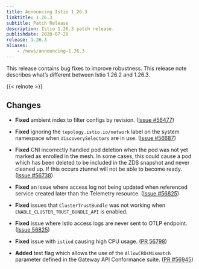 ```yaml
---
title: Announcing Istio 1.26.3
linktitle: 1.26.3
subtitle: Patch Release
description: Istio 1.26.3 patch release.
publishdate: 2020-07-29
release: 1.26.3
aliases:
    - /news/announcing-1.26.3
---
```


This release contains bug fixes to improve robustness. This release note describes what’s different between Istio 1.26.2 and 1.26.3.

{{< relnote >}}

## Changes

- **Fixed** ambient index to filter configs by revision.
  ([Issue #56477](https://github.com/istio/istio/issues/56477))

- **Fixed** ignoring the `topology.istio.io/network` label on the system namespace when `discoverySelectors` are in use.
  ([Issue #56687](https://github.com/istio/istio/issues/56687))

- **Fixed** CNI incorrectly handled pod deletion when the pod was not yet marked as enrolled in the mesh. In some cases, this could cause a pod which has been deleted to be included in the ZDS snapshot and never cleaned up. If this occurs ztunnel will not be able to become ready.  ([Issue #56738](https://github.com/istio/istio/issues/56738))

- **Fixed** an issue where access log not being updated when referenced service created later than the Telemetry resource.  ([Issue #56825](https://github.com/istio/istio/issues/56825))

- **Fixed** issues that `ClusterTrustBundle` was not working when `ENABLE_CLUSTER_TRUST_BUNDLE_API` is enabled.

- **Fixed** issue where Istio access logs are never sent to OTLP endpoint.  ([Issue 56825](https://github.com/istio/istio/issues/56825))

- **Fixed** issue with `istiod` causing high CPU usage.  ([PR 56798](https://github.com/istio/istio/pull/56798))

- **Added** test flag which allows the use of the `AllowCRDsMismatch` parameter defined in the Gateway API Conformance suite. ([PR #56945](https://github.com/istio/istio/pull/56945))
